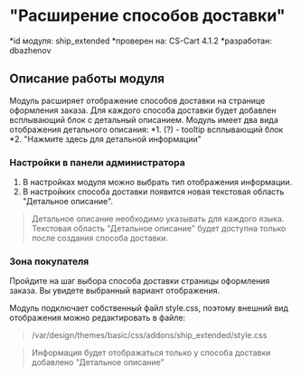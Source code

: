 "Расширение способов доставки"
==============================

*id модуля: ship_extended
*проверен на: CS-Cart 4.1.2 
*разработан: dbazhenov

Описание работы модуля
----------------------

Модуль расширяет отображение способов доставки на странице оформления заказа.
Для каждого способа доставки будет добавлен всплывающий блок с детальный описанием. 
Модуль имеет два вида отображения детального описания: 
*1. (?) - tooltip всплывающий блок
*2. "Нажмите здесь для детальной информации"

### Настройки в панели администратора

1. В настройках модуля можно выбрать тип отображения информации.
2. В настройких способа доставки появится новая текстовая область "Детальное описание". 

>Детальное описание необходимо указывать для каждого языка. 
>Текстовая область "Детальное описание" будет доступна только после создания способа доставки.

### Зона покупателя

Пройдите на шаг выбора способа доставки страницы оформления заказа.
Вы увидете выбранный вариант отображения.

Модуль подключает собственный файл style.css, поэтому внешний вид отображения можно редактировать в файле:
>/var/design/themes/basic/css/addons/ship_extended/style.css

>Информация будет отображаться только у способа доставки добавлено "Детальное описание"

